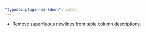 ```yaml
---
"typedoc-plugin-markdown": patch
---
```


- Remove superfluous newlines from table column descriptions.
